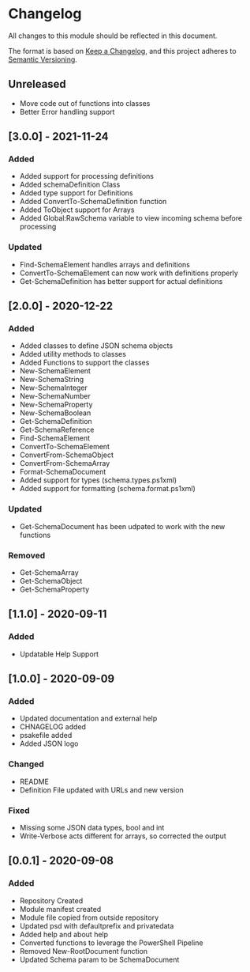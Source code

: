 # Changelog

All changes to this module should be reflected in this document.

The format is based on [Keep a Changelog](https://keepachangelog.com/en/1.0.0/),
and this project adheres to [Semantic Versioning](https://semver.org/spec/v2.0.0.html).

## Unreleased

- Move code out of functions into classes
- Better Error handling support

## [3.0.0] - 2021-11-24

### Added
- Added support for processing definitions
- Added schemaDefinition Class
- Added type support for Definitions
- Added ConvertTo-SchemaDefinition function
- Added ToObject support for Arrays
- Added Global:RawSchema variable to view incoming schema before processing

### Updated

- Find-SchemaElement handles arrays and definitions
- ConvertTo-SchemaElement can now work with definitions properly
- Get-SchemaDefinition has better support for actual definitions

## [2.0.0] - 2020-12-22

### Added

- Added classes to define JSON schema objects
- Added utility methods to classes
- Added Functions to support the classes
- New-SchemaElement
- New-SchemaString
- New-SchemaInteger
- New-SchemaNumber
- New-SchemaProperty
- New-SchemaBoolean
- Get-SchemaDefinition
- Get-SchemaReference
- Find-SchemaElement
- ConvertTo-SchemaElement
- ConvertFrom-SchemaObject
- ConvertFrom-SchemaArray
- Format-SchemaDocument
- Added support for types (schema.types.ps1xml)
- Added support for formatting (schema.format.ps1xml)

### Updated

- Get-SchemaDocument has been udpated to work with the new functions

### Removed

- Get-SchemaArray
- Get-SchemaObject
- Get-SchemaProperty

## [1.1.0] - 2020-09-11

### Added

- Updatable Help Support

## [1.0.0] - 2020-09-09

### Added

- Updated documentation and external help
- CHNAGELOG added
- psakefile added
- Added JSON logo

### Changed

- README
- Definition File updated with URLs and new version

### Fixed

- Missing some JSON data types, bool and int
- Write-Verbose acts different for arrays, so corrected the output

## [0.0.1] - 2020-09-08

### Added

- Repository Created
- Module manifest created
- Module file copied from outside repository
- Updated psd with defaultprefix and privatedata
- Added help and about help
- Converted functions to leverage the PowerShell Pipeline
- Removed New-RootDocument function
- Updated Schema param to be SchemaDocument

